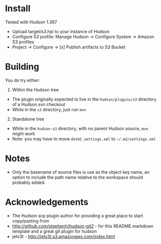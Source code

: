 
Install
=======

Tested with Hudson 1.367

* Upload target/s3.hpi to your instance of Hudson
* Configure S3 profile: Manage Hudson -> Configure System -> Amazon S3 profiles
* Project -> Configure -> [x] Publish artifacts to S3 Bucket

Building
========

You do try either:

1. Within the Hudson tree
  * The plugin originally expected to live in the `hudson/plugins/s3` directory of a Hudson svn checkout
  * While in the `s3` directory, just run `mvn`
2. Standalone tree
  * While in the `hudson-s3` directory, with no parent Hudson source, `mvn` might work
  * Note: you may have to move `dotm2_settings.xml` to `~/.m2/settings.xml`

Notes
=====

* Only the basename of source files is use as the object key name, an option to include the path name relative to the workspace should probably added.

Acknowledgements
================

* The Hudson scp plugin author for providing a great place to start copy/pasting from
* http://github.com/stephenh/hudson-git2 - for this README.markdown template and a great git plugin for hudson
* jets3t - http://jets3t.s3.amazonaws.com/index.html
